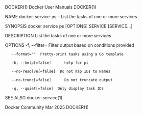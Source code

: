 DOCKER(1)							      Docker User Manuals							     DOCKER(1)

NAME
       docker-service-ps - List the tasks of one or more services

SYNOPSIS
       docker service ps [OPTIONS] SERVICE [SERVICE...]

DESCRIPTION
       List the tasks of one or more services

OPTIONS
       -f, --filter=	  Filter output based on conditions provided

       --format=""	Pretty-print tasks using a Go template

       -h, --help[=false]      help for ps

       --no-resolve[=false]	 Do not map IDs to Names

       --no-trunc[=false]      Do not truncate output

       -q, --quiet[=false]	Only display task IDs

SEE ALSO
       docker-service(1)

Docker Community							   Mar 2025								     DOCKER(1)

